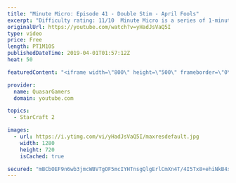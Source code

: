 ```yaml
---
title: "Minute Micro: Episode 41 - Double Stim - April Fools"
excerpt: "Difficulty rating: 11/10  Minute Micro is a series of 1-minute videos explaining how to perform common micro techniques. This episode is on double stimming.  Explanation: https://www.reddit.com/r/starcraft/comments/b81mai/stim_the_new_beam_weapon/?  twitch.tv/Quasarprintf"
originalUrl: https://youtube.com/watch?v=yHadJsVaQ5I
type: video
price: Free
length: PT1M10S
publishedDateTime: 2019-04-01T01:57:12Z
heat: 50

featuredContent: "<iframe width=\"800\" height=\"500\" frameborder=\"0\" src=\"https://www.youtube.com/embed/yHadJsVaQ5I\" allow=\"accelerometer; autoplay; encrypted-media; gyroscope; picture-in-picture\" allowfullscreen></iframe>"

provider:
  name: QuasarGamers
  domain: youtube.com

topics:
  - StarCraft 2

images:
  - url: https://i.ytimg.com/vi/yHadJsVaQ5I/maxresdefault.jpg
    width: 1280
    height: 720
    isCached: true

secured: "mBCbOEF9n6wb3jmcWBVTgOF5mcIYHTnsgQlgErlCmXn4T/4I5Tx8+ehiNkB4xXkrASMiPTrGPYnM4vG1aMPOKQqzVUCxp/hn26aV6IPxWE43Sm9of3wzcFnzcWMLXEKGnOBUpNAXcWxb2Uze6Rt81Z8TLDDtT+7uATEDUlR1mWBuYUMhX0V9Gd2n8Vj9dQbqnxjvfRx4pbpSzKK/aKFH3Mr7HtLtp8nOBqC93U3iDTsoN47578KG6+ejsoM5E4+kvUYqv25LakcLnw1BIkzQ6pLn6wboJFvi68KXSGCF/dIfPFeZbTQnYpBp/AeFQmK+9myGSt/1vFDjb34P5RaDmHJSFCPKc18Gr8uEkQtZPBg+9CZXOUUmBAr5KriwM+LzvAMPF4w5v9kjBQTBoymBxFGvxoIM1cOrogPgsJpuLfU=;jaggZ2nNK7aXpISh6fdILg=="
---
```


